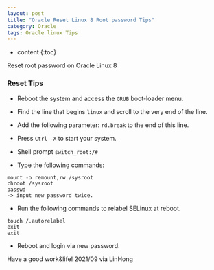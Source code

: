 ```yaml
---
layout: post
title: "Oracle Reset Linux 8 Root password Tips"
category: Oracle
tags: Oracle linux Tips
---
```


* content
{:toc}


Reset root password on Oracle Linux 8








### Reset Tips

- Reboot the system and access the `GRUB` boot-loader menu. 

- Find the line that begins `linux` and scroll to the very end of the line.

- Add the following parameter: `rd.break` to the end of this line.

- Press `Ctrl -X` to start your system.

- Shell prompt `switch_root:/#`

- Type the following commands:

```
mount -o remount,rw /sysroot
chroot /sysroot
passwd
-> input new password twice.
```

- Run the following commands to relabel SELinux at reboot.

```
touch /.autorelabel
exit
exit
```

- Reboot and login via new password.


Have a good work&life! 2021/09 via LinHong

